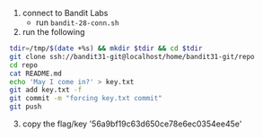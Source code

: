 1. connect to Bandit Labs
    * run `bandit-28-conn.sh`
2. run the following    
```bash
tdir=/tmp/$(date +%s) && mkdir $tdir && cd $tdir
git clone ssh://bandit31-git@localhost/home/bandit31-git/repo
cd repo
cat README.md
echo 'May I come in?' > key.txt
git add key.txt -f
git commit -m "forcing key.txt commit"
git push
```
3. copy the flag/key '56a9bf19c63d650ce78e6ec0354ee45e'
